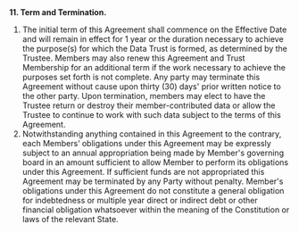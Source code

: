 ## 
**11. Term and Termination.**

1. The initial term of this Agreement shall commence on the Effective Date and will remain in effect for 1 year or the duration necessary to achieve the purpose(s) for which the Data Trust is formed, as determined by the Trustee. Members may also renew this Agreement and Trust Membership for an additional term if the work necessary to achieve the purposes set forth is not complete. Any party may terminate this Agreement without cause upon thirty (30) days' prior written notice to the other party. Upon termination, members may elect to have the Trustee return or destroy their member-contributed data or allow the Trustee to continue to work with such data subject to the terms of this Agreement. 
2. Notwithstanding anything contained in this Agreement to the contrary, each Members’ obligations under this Agreement may be expressly subject to an annual appropriation being made by Member's governing board in an amount sufficient to allow Member to perform its obligations under this Agreement. If sufficient funds are not appropriated this Agreement may be terminated by any Party without penalty. Member's obligations under this Agreement do not constitute a general obligation for indebtedness or multiple year direct or indirect debt or other financial obligation whatsoever within the meaning of the Constitution or laws of the relevant State.
